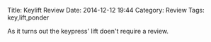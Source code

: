 Title: Keylift Review
Date: 2014-12-12 19:44
Category: Review
Tags: key,lift,ponder

As it turns out the keypress' lift doen't require a review.
